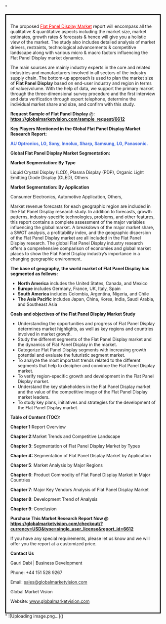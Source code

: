 "<div style='border: 3px solid black; padding: 1em;'>

The proposed <a style='color: #ff0000;' href='https://globalmarketvision.com/reports/global-flat-panel-display-market/6612'>Flat Panel Display Market</a> report will encompass all the qualitative &amp; quantitative aspects including the market size, market estimates, growth rates &amp; forecasts &amp; hence will give you a holistic view of the market. The study also includes detailed analysis of market drivers, restraints, technological advancements &amp; competitive landscape along with various micro &amp; macro factors influencing the Flat Panel Display market dynamics.

The main sources are mainly industry experts in the core and related industries and manufacturers involved in all sectors of the industry supply chain. The bottom-up approach is used to plan the market size of <strong>Flat Panel Display</strong> based on end-user industry and region in terms of value/volume. With the help of data, we support the primary market through the three-dimensional survey procedure and the first interview and data verification through expert telephone, determine the individual market share and size, and confirm with this study.

<strong>Request Sample of Flat Panel Display </strong>@<strong>:</strong><strong> <a style='color: #ff0000;' href='https://globalmarketvision.com/sample_request/6612?utm_source=linkedinPulse&utm_medium=Dhiraj&utm_campaign=Dhiraj'><strong>https://globalmarketvision.com/sample_request/6612</strong></a></strong>

<strong>Key Players Mentioned in the Global Flat Panel Display Market Research Report:</strong>

<strong style='color: #4169e1;'>AU Optronics, LG, Sony, Innolux, Sharp, Samsung, LG, Panasonic.

</strong>

<strong>Global Flat Panel Display Market Segmentation:</strong>

<strong>Market Segmentation: By Type</strong>

Liquid Crystal Display (LCD), Plasma Display (PDP), Organic Light Emitting Diode Display (OLED), Others

<strong>Market Segmentation: By Application</strong>

Consumer Electronics, Automotive Application, Others,

Market revenue forecasts for each geographic region are included in the Flat Panel Display research study. In addition to forecasts, growth patterns, industry-specific technologies, problems, and other features, this report contains a complete assessment of the major variables influencing the global market. A breakdown of the major market share, a SWOT analysis, a profitability index, and the geographic dispersion of the Flat Panel Display market are all included in the Flat Panel Display research. The global Flat Panel Display industry research offers a comprehensive comparison of economies and global market places to show the Flat Panel Display industry’s importance in a changing geographic environment.

<strong>The base of geography, the world market of Flat Panel Display has segmented as follows:</strong>
<ul>
  <li><strong>North America</strong> includes the United States, Canada, and Mexico</li>
  <li><strong>Europe</strong> includes Germany, France, UK, Italy, Spain</li>
  <li><strong>South America</strong> includes Colombia, Argentina, Nigeria, and Chile</li>
  <li><strong>The Asia Pacific</strong> includes Japan, China, Korea, India, Saudi Arabia, and Southeast Asia</li>
</ul>
<strong>Goals and objectives of the Flat Panel Display Market Study</strong>
<ul>
  <li>Understanding the opportunities and progress of Flat Panel Display determines market highlights, as well as key regions and countries involved in market growth.</li>
  <li>Study the different segments of the Flat Panel Display market and the dynamics of Flat Panel Display in the market.</li>
  <li>Categorize Flat Panel Display segments with increasing growth potential and evaluate the futuristic segment market.</li>
  <li>To analyze the most important trends related to the different segments that help to decipher and convince the Flat Panel Display market.</li>
  <li>To verify region-specific growth and development in the Flat Panel Display market.</li>
  <li>Understand the key stakeholders in the Flat Panel Display market and the value of the competitive image of the Flat Panel Display market leaders.</li>
  <li>To study key plans, initiatives and strategies for the development of the Flat Panel Display market.</li>
</ul>
<strong>Table of Content (TOC): </strong>

<strong>Chapter 1</strong>:Report Overview

<strong>Chapter 2</strong>:Market Trends and Competitive Landscape

<strong>Chapter 3</strong>: Segmentation of Flat Panel Display Market by Types

<strong>Chapter 4:</strong> Segmentation of Flat Panel Display Market by Application

<strong>Chapter 5</strong>: Market Analysis by Major Regions

<strong>Chapter 6</strong>: Product Commodity of Flat Panel Display Market in Major Countries

<strong>Chapter 7</strong>: Major Key Vendors Analysis of Flat Panel Display Market

<strong>Chapter 8</strong>: Development Trend of Analysis

<strong>Chapter 9</strong>: Conclusion

<strong>Purchase This Market Research Report Now @</strong><strong> <strong><a style='color: #ff0000;' href='https://globalmarketvision.com/checkout/?currency=USD&type=single_user_license&report_id=6612?utm_source=linkedinPulse&utm_medium=Dhiraj&utm_campaign=Dhiraj'>https://globalmarketvision.com/checkout/?currency=USD&type=single_user_license&report_id=6612</a></strong>
</strong>

If you have any special requirements, please let us know and we will offer you the report at a customized price.

<strong>Contact Us</strong>

Gauri Dabi | Business Development

Phone: +44 151 528 9267

Email: <a href='mailto:sales@globalmarketvision.com'>sales@globalmarketvision.com</a>

Global Market Vision

Website: <a href='http://www.globalmarketvision.com/'>www.globalmarketvision.com</a>

</div>"
![Uploading image.png…]()
